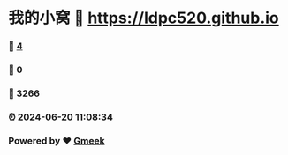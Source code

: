 # 我的小窝 :link: https://ldpc520.github.io 
### :page_facing_up: [4](https://ldpc520.github.io/tag.html) 
### :speech_balloon: 0 
### :hibiscus: 3266 
### :alarm_clock: 2024-06-20 11:08:34 
### Powered by :heart: [Gmeek](https://github.com/Meekdai/Gmeek)
